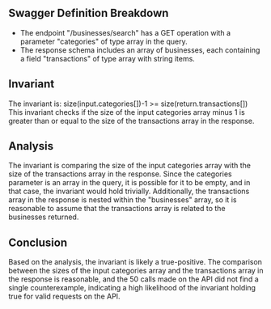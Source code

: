## Swagger Definition Breakdown
- The endpoint "/businesses/search" has a GET operation with a parameter "categories" of type array in the query.
- The response schema includes an array of businesses, each containing a field "transactions" of type array with string items.

## Invariant
The invariant is: size(input.categories[])-1 >= size(return.transactions[])
This invariant checks if the size of the input categories array minus 1 is greater than or equal to the size of the transactions array in the response.

## Analysis
The invariant is comparing the size of the input categories array with the size of the transactions array in the response. Since the categories parameter is an array in the query, it is possible for it to be empty, and in that case, the invariant would hold trivially. Additionally, the transactions array in the response is nested within the "businesses" array, so it is reasonable to assume that the transactions array is related to the businesses returned.

## Conclusion
Based on the analysis, the invariant is likely a true-positive. The comparison between the sizes of the input categories array and the transactions array in the response is reasonable, and the 50 calls made on the API did not find a single counterexample, indicating a high likelihood of the invariant holding true for valid requests on the API.
